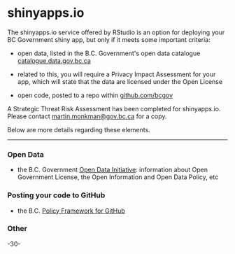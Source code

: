 <!--
Copyright 2018 Province of British Columbia

This work is licensed under the Creative Commons Attribution 4.0 International License.
To view a copy of this license, visit http://creativecommons.org/licenses/by/4.0/.
-->

# shinyapps.io

The shinyapps.io service offered by RStudio is an option for deploying your BC Government shiny app, but only if it meets some important criteria:

* open data, listed in the B.C. Government's open data catalogue [catalogue.data.gov.bc.ca](https://catalogue.data.gov.bc.ca/dataset?download_audience=Public)

- related to this, you will require a Privacy Impact Assessment for your app, which will state that the data are licensed under the Open License

* open code, posted to a repo within [github.com/bcgov](https://github.com/bcgov) 

A Strategic Threat Risk Assessment has been completed for shinyapps.io. Please contact martin.monkman@gov.bc.ca for a copy.



Below are more details regarding these elements.

---

### Open Data

* the B.C. Government [Open Data Initiative](https://www2.gov.bc.ca/gov/content/data/open-data): information about Open Government License, the Open Information and Open Data Policy, etc


### Posting your code to GitHub

* the B.C. [Policy Framework for GitHub](https://github.com/bcgov/BC-Policy-Framework-For-GitHub)


### Other




-30-

